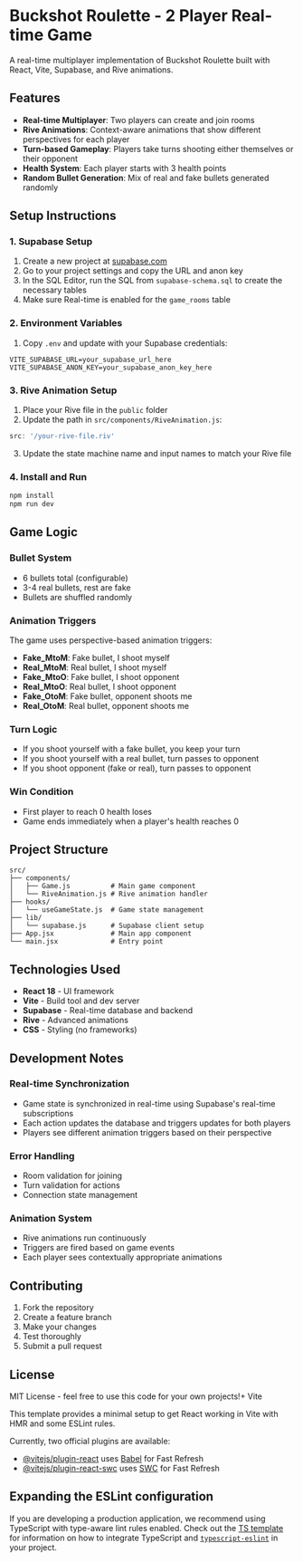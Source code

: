 # Buckshot Roulette - 2 Player Real-time Game

A real-time multiplayer implementation of Buckshot Roulette built with React, Vite, Supabase, and Rive animations.

## Features

- **Real-time Multiplayer**: Two players can create and join rooms
- **Rive Animations**: Context-aware animations that show different perspectives for each player
- **Turn-based Gameplay**: Players take turns shooting either themselves or their opponent
- **Health System**: Each player starts with 3 health points
- **Random Bullet Generation**: Mix of real and fake bullets generated randomly

## Setup Instructions

### 1. Supabase Setup

1. Create a new project at [supabase.com](https://supabase.com)
2. Go to your project settings and copy the URL and anon key
3. In the SQL Editor, run the SQL from `supabase-schema.sql` to create the necessary tables
4. Make sure Real-time is enabled for the `game_rooms` table

### 2. Environment Variables

1. Copy `.env` and update with your Supabase credentials:
```env
VITE_SUPABASE_URL=your_supabase_url_here
VITE_SUPABASE_ANON_KEY=your_supabase_anon_key_here
```

### 3. Rive Animation Setup

1. Place your Rive file in the `public` folder
2. Update the path in `src/components/RiveAnimation.js`:
```javascript
src: '/your-rive-file.riv'
```
3. Update the state machine name and input names to match your Rive file

### 4. Install and Run

```bash
npm install
npm run dev
```

## Game Logic

### Bullet System
- 6 bullets total (configurable)
- 3-4 real bullets, rest are fake
- Bullets are shuffled randomly

### Animation Triggers

The game uses perspective-based animation triggers:

- **Fake_MtoM**: Fake bullet, I shoot myself
- **Real_MtoM**: Real bullet, I shoot myself  
- **Fake_MtoO**: Fake bullet, I shoot opponent
- **Real_MtoO**: Real bullet, I shoot opponent
- **Fake_OtoM**: Fake bullet, opponent shoots me
- **Real_OtoM**: Real bullet, opponent shoots me

### Turn Logic
- If you shoot yourself with a fake bullet, you keep your turn
- If you shoot yourself with a real bullet, turn passes to opponent
- If you shoot opponent (fake or real), turn passes to opponent

### Win Condition
- First player to reach 0 health loses
- Game ends immediately when a player's health reaches 0

## Project Structure

```
src/
├── components/
│   ├── Game.js          # Main game component
│   └── RiveAnimation.js # Rive animation handler
├── hooks/
│   └── useGameState.js  # Game state management
├── lib/
│   └── supabase.js      # Supabase client setup
├── App.jsx              # Main app component
└── main.jsx             # Entry point
```

## Technologies Used

- **React 18** - UI framework
- **Vite** - Build tool and dev server
- **Supabase** - Real-time database and backend
- **Rive** - Advanced animations
- **CSS** - Styling (no frameworks)

## Development Notes

### Real-time Synchronization
- Game state is synchronized in real-time using Supabase's real-time subscriptions
- Each action updates the database and triggers updates for both players
- Players see different animation triggers based on their perspective

### Error Handling
- Room validation for joining
- Turn validation for actions
- Connection state management

### Animation System
- Rive animations run continuously
- Triggers are fired based on game events
- Each player sees contextually appropriate animations

## Contributing

1. Fork the repository
2. Create a feature branch
3. Make your changes
4. Test thoroughly
5. Submit a pull request

## License

MIT License - feel free to use this code for your own projects!+ Vite

This template provides a minimal setup to get React working in Vite with HMR and some ESLint rules.

Currently, two official plugins are available:

- [@vitejs/plugin-react](https://github.com/vitejs/vite-plugin-react/blob/main/packages/plugin-react) uses [Babel](https://babeljs.io/) for Fast Refresh
- [@vitejs/plugin-react-swc](https://github.com/vitejs/vite-plugin-react/blob/main/packages/plugin-react-swc) uses [SWC](https://swc.rs/) for Fast Refresh

## Expanding the ESLint configuration

If you are developing a production application, we recommend using TypeScript with type-aware lint rules enabled. Check out the [TS template](https://github.com/vitejs/vite/tree/main/packages/create-vite/template-react-ts) for information on how to integrate TypeScript and [`typescript-eslint`](https://typescript-eslint.io) in your project.
